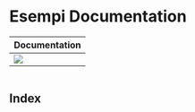 # Esempi Documentation

| **Documentation** |
|:------------ |
| [![](https://img.shields.io/badge/docs-stable-blue.svg)](https://lorenzofendillo.github.io/Helloworld/stable/)

```@contents
```

## Index

```@index
```
